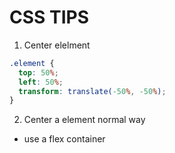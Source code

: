 # CSS TIPS

1. Center elelment

```css
.element {
  top: 50%;
  left: 50%;
  transform: translate(-50%, -50%);
}
```

2. Center a element normal way

- use a flex container
